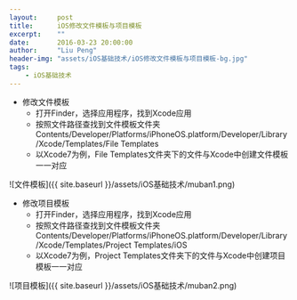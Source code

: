 ```yaml
---
layout:     post
title:      iOS修改文件模板与项目模板
excerpt:    ""
date:       2016-03-23 20:00:00
author:     "Liu Peng"
header-img: "assets/iOS基础技术/iOS修改文件模板与项目模板-bg.jpg"
tags:
    - iOS基础技术
---
```


- 修改文件模板
  - 打开Finder，选择应用程序，找到Xcode应用
  - 按照文件路径查找到文件模板文件夹Contents/Developer/Platforms/iPhoneOS.platform/Developer/Library/Xcode/Templates/File Templates
  - 以Xcode7为例，File Templates文件夹下的文件与Xcode中创建文件模板一一对应

![文件模板]({{ site.baseurl }}/assets/iOS基础技术/muban1.png)

- 修改项目模板
  - 打开Finder，选择应用程序，找到Xcode应用
  - 按照文件路径查找到文件模板文件夹Contents/Developer/Platforms/iPhoneOS.platform/Developer/Library/Xcode/Templates/Project Templates/iOS
  - 以Xcode7为例，Project Templates文件夹下的文件与Xcode中创建项目模板一一对应

![项目模板]({{ site.baseurl }}/assets/iOS基础技术/muban2.png)
